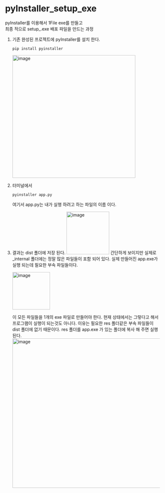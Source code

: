 # pyInstaller_setup_exe
pyInstaller를 이용해서 1File exe를 만들고   
최종 적으로 setup_.exe 배포 파일을 만드는 과정

1. 기존 완성된 프로젝트에 pyInstaller를 설치 한다.
   ```
   pip install pyinstaller
   ```
   <img width="400" alt="image" src="https://github.com/user-attachments/assets/da112ce8-6320-47fc-801e-5979dcc46419" />

2. 터미널에서
   ```
   pyinstaller app.py
   ```
   여기서 app.py는 내가 실행 하려고 하는 파일의 이름 이다.
   
3. 결과는 dist 폴더에 저장 된다.
   <img width="139" alt="image" src="https://github.com/user-attachments/assets/3ef787ad-7b28-4e6a-86b4-66efcaccb60c" />
   간단하게 보이지만 실제로
   _internal 폴더에는 정말 많은 파일들이 포함 되어 있다.
   실제 만들어진 app.exe가 실행 되는데 필요한 부속 파일들이다.

   <img width="122" alt="image" src="https://github.com/user-attachments/assets/76042284-3b20-4c49-af88-d8aaeca0e6d6" />

   이 모든 파일들을 1개의 exe 파일로 만들어야 한다.
   현재 상태에서는 그렇다고 해서 프로그램이 실행이 되는것도 아니다.
   이유는 필요한 res 폴더같은 부속 파일들이 dist 폴더에 없기 때문이다.    res 폴더를 app.exe 가 있는 폴더에 복사 해 주면 실행 된다.
   <img width="487" alt="image" src="https://github.com/user-attachments/assets/19cdb632-48d7-42d3-8ecd-b3c4442d882a" />
 
   


   
   
   

   
